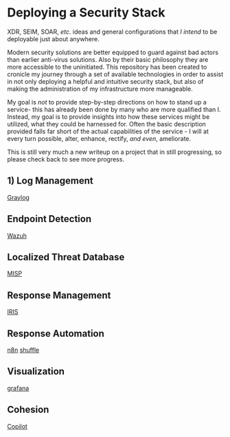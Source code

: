 # Deploying a Security Stack
XDR, SEIM, SOAR, *etc.* ideas and general configurations that *I intend* to be deployable just about anywhere.

Modern security solutions are better equipped to guard against bad actors than earlier anti-virus solutions. Also by their basic philosophy they are more accessible to the uninitiated. This repository has been created to cronicle my journey through a set of available technologies in order to assist in not only deploying a helpful and intuitive security stack, but also of making the administration of my infrastructure more manageable.

My goal is *not* to provide step-by-step directions on how to stand up a service- this has already been done by many who are more qualified than I. Instead, my goal is to provide insights into how these services might be utilized, what they could be harnessed for. Often the basic description provided falls far short of the actual capabilities of the service - I will at every turn possible, alter, enhance, rectify, *and even*, ameliorate.

This is still very much a new writeup on a project that in still progressing, so please check back to see more progress.

## 1) Log Management
[Graylog](graylog/graylog.md)

## Endpoint Detection
[Wazuh](wazuh/wazuh.md)

## Localized Threat Database
[MISP](misp/misp.md)

## Response Management
[IRIS](dfir-iris/dfir-iris.md)

## Response Automation
[n8n](automation/n8n.md)
[shuffle](automation/shuffle.md)

## Visualization
[grafana](grafana/grafana.md)

## Cohesion
[Copilot](copilot/copilot.md)

